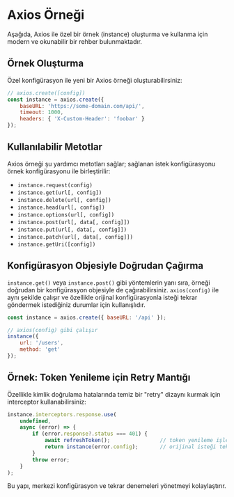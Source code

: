# Axios Örneği

Aşağıda, Axios ile özel bir örnek (instance) oluşturma ve kullanma için modern ve okunabilir bir rehber bulunmaktadır.

## Örnek Oluşturma
Özel konfigürasyon ile yeni bir Axios örneği oluşturabilirsiniz:

```js
// axios.create([config])
const instance = axios.create({
    baseURL: 'https://some-domain.com/api/',
    timeout: 1000,
    headers: { 'X-Custom-Header': 'foobar' }
});
```

## Kullanılabilir Metotlar
Axios örneği şu yardımcı metotları sağlar; sağlanan istek konfigürasyonu örnek konfigürasyonu ile birleştirilir:

- `instance.request(config)`
- `instance.get(url[, config])`
- `instance.delete(url[, config])`
- `instance.head(url[, config])`
- `instance.options(url[, config])`
- `instance.post(url[, data[, config]])`
- `instance.put(url[, data[, config]])`
- `instance.patch(url[, data[, config]])`
- `instance.getUri([config])`

## Konfigürasyon Objesiyle Doğrudan Çağırma
`instance.get()` veya `instance.post()` gibi yöntemlerin yanı sıra, örneği doğrudan bir konfigürasyon objesiyle de çağırabilirsiniz. `axios(config)` ile aynı şekilde çalışır ve özellikle orijinal konfigürasyonla isteği tekrar göndermek istediğiniz durumlar için kullanışlıdır.

```js
const instance = axios.create({ baseURL: '/api' });

// axios(config) gibi çalışır
instance({
    url: '/users',
    method: 'get'
});
```

## Örnek: Token Yenileme için Retry Mantığı
Özellikle kimlik doğrulama hatalarında temiz bir "retry" dizaynı kurmak için interceptor kullanabilirsiniz:

```js
instance.interceptors.response.use(
    undefined,
    async (error) => {
        if (error.response?.status === 401) {
            await refreshToken();                // token yenileme işlemi
            return instance(error.config);       // orijinal isteği tekrar gönder
        }
        throw error;
    }
);
```

Bu yapı, merkezi konfigürasyon ve tekrar denemeleri yönetmeyi kolaylaştırır.